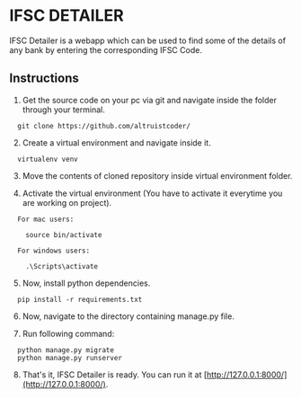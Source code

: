 # IFSC DETAILER

IFSC Detailer is a webapp which can be used to find some of the details of any bank by entering the corresponding IFSC Code.

## Instructions

1. Get the source code on your pc via git and navigate inside the folder through your terminal.

```
  git clone https://github.com/altruistcoder/
```
2. Create a virtual environment and navigate inside it.

```
  virtualenv venv
```
3. Move the contents of cloned repository inside virtual environment folder.

4. Activate the virtual environment (You have to activate it everytime you are working on project).

```
  For mac users:

    source bin/activate  

  For windows users:

    .\Scripts\activate
```

5. Now, install python dependencies.

```
  pip install -r requirements.txt
```
6. Now, navigate to the directory containing manage.py file.

7. Run following command:

```
  python manage.py migrate
  python manage.py runserver
```
8. That's it, IFSC Detailer is ready. You can run it at [http://127.0.0.1:8000/](http://127.0.0.1:8000/).